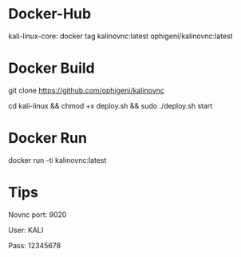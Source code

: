 # Docker-Hub

kali-linux-core: docker tag kalinovnc:latest ophigeni/kalinovnc:latest

# Docker Build

git clone https://github.com/ophigeni/kalinovnc

cd kali-linux && chmod +x deploy.sh && sudo ./deploy.sh start

# Docker Run

docker run -ti kalinovnc:latest

# Tips

Novnc port: 9020

User: KALI

Pass: 12345678
